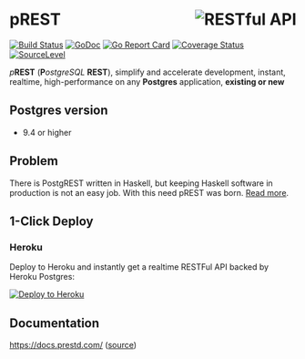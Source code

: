 # <img align="right" src="https://docs.prestd.com/logo.png" alt="RESTful API" title="RESTful API"> pREST
[![Build Status](https://travis-ci.org/prest/prest.svg?branch=master)](https://travis-ci.org/prest/prest)
[![GoDoc](https://godoc.org/github.com/prest/prest?status.png)](https://godoc.org/github.com/prest/prest)
[![Go Report Card](https://goreportcard.com/badge/github.com/prest/prest)](https://goreportcard.com/report/github.com/prest/prest)
[![Coverage Status](https://coveralls.io/repos/github/prest/prest/badge.svg?branch=master)](https://coveralls.io/github/prest/prest?branch=master)
[![SourceLevel](https://app.sourcelevel.io/github/prest/-/prest.svg)](https://app.sourcelevel.io/github/prest/-/prest)

_p_**REST** (**P**_ostgreSQL_ **REST**), simplify and accelerate development, instant, realtime, high-performance on any **Postgres** application, **existing or new**

## Postgres version

- 9.4 or higher

## Problem

There is PostgREST written in Haskell, but keeping Haskell software in production is not an easy job. With this need pREST was born. [Read more](https://github.com/prest/prest/issues/41).

## 1-Click Deploy

### Heroku
Deploy to Heroku and instantly get a realtime RESTFul API backed by Heroku Postgres:

[![Deploy to Heroku](https://www.herokucdn.com/deploy/button.svg)](https://heroku.com/deploy?template=https://github.com/prest/prest-heroku)

## Documentation

https://docs.prestd.com/ ([source](https://github.com/prest/prest.github.io))
